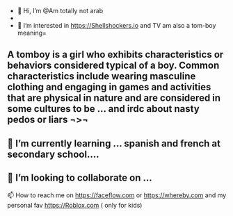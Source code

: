 - 👋 Hi, I’m @Am totally not arab
- 
- 👀 I’m interested in https://Shellshockers.io and TV am also a tom-boy meaning=



A tomboy is a girl who exhibits characteristics or behaviors considered typical of a boy. Common characteristics include wearing masculine clothing and engaging in 
games and activities that are physical in nature and are considered in some cultures to be … and irdc about nasty pedos or liars ¬>¬ 
- 
🌱 I’m currently learning ... spanish and french at secondary school....
- 
💞️ I’m looking to collaborate on ...
- 
📫 How to reach me on https://faceflow.com or https://whereby.com and my personal fav https://Roblox.com ( only for kids)

<!---
@Am totally not arab is a ✨ special ✨ repository because its `README.md` (this file) appears on your GitHub profile.
You can click the Preview link to take a look at your changes.
--->
